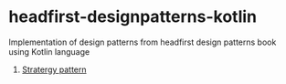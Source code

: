 # headfirst-designpatterns-kotlin
Implementation of design patterns from headfirst design patterns book using Kotlin language

1. [Stratergy pattern](#https://github.com/vikas22/headfirst-designpatterns-kotlin/tree/master/src/com/headfirst/designpatterns/strategy)